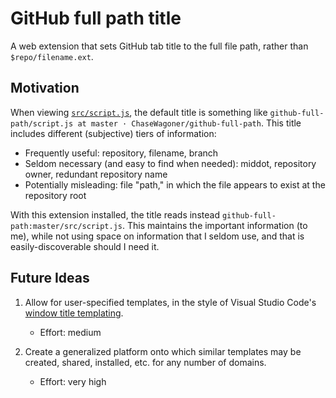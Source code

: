 # GitHub full path title

A web extension that sets GitHub tab title to the full file path, rather than `$repo/filename.ext`.

## Motivation

When viewing [`src/script.js`](src/script.js), the default title is something like `github-full-path/script.js at master · ChaseWagoner/github-full-path`. This title includes different (subjective) tiers of information:

- Frequently useful: repository, filename, branch
- Seldom necessary (and easy to find when needed): middot, repository owner, redundant repository name
- Potentially misleading: file "path," in which the file appears to exist at the repository root

With this extension installed, the title reads instead `github-full-path:master/src/script.js`. This maintains the important information (to me), while not using space on information that I seldom use, and that is easily-discoverable should I need it.

## Future Ideas

1. Allow for user-specified templates, in the style of Visual Studio Code's [window title templating][vscode].
    - Effort: medium

1. Create a generalized platform onto which similar templates may be created, shared, installed, etc. for any number of domains.
    - Effort: very high


[vscode]: https://github.com/microsoft/vscode/blob/f74e473238aca7b79c08be761d99a0232838ca4c/src/vs/workbench/browser/parts/titlebar/titlebarPart.ts#L281
